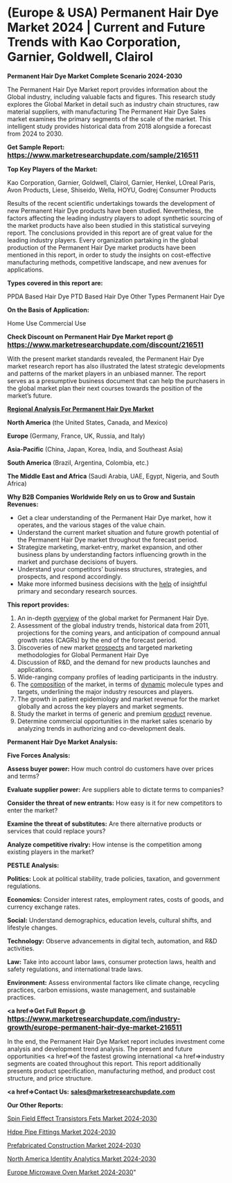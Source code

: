 # (Europe & USA) Permanent Hair Dye Market 2024 | Current and Future Trends with Kao Corporation, Garnier, Goldwell, Clairol

<strong>Permanent Hair Dye Market Complete Scenario 2024-2030</strong>

The Permanent Hair Dye Market report provides information about the Global industry, including valuable facts and figures. This research study explores the Global Market in detail such as industry chain structures, raw material suppliers, with manufacturing The Permanent Hair Dye Sales market examines the primary segments of the scale of the market. This intelligent study provides historical data from 2018 alongside a forecast from 2024 to 2030.

<strong>Get Sample Report: <a href=https://www.marketresearchupdate.com/sample/216511><font size=3 color=#0000ff>https://www.marketresearchupdate.com/sample/216511</font></a></strong>

<strong>Top Key Players of the Market:</strong>

Kao Corporation, Garnier, Goldwell, Clairol, Garnier, Henkel, LOreal Paris, Avon Products, Liese, Shiseido, Wella, HOYU, Godrej Consumer Products

Results of the recent scientific undertakings towards the development of new Permanent Hair Dye products have been studied. Nevertheless, the factors affecting the leading industry players to adopt synthetic sourcing of the market products have also been studied in this statistical surveying report. The conclusions provided in this report are of great value for the leading industry players. Every organization partaking in the global production of the Permanent Hair Dye market products have been mentioned in this report, in order to study the insights on cost-effective manufacturing methods, competitive landscape, and new avenues for applications.

<strong>Types covered in this report are: </strong>

PPDA Based Hair Dye
PTD Based Hair Dye
Other Types Permanent Hair Dye

<strong>On the Basis of Application:</strong>

Home Use
Commercial Use

<strong>Check Discount on Permanent Hair Dye Market report @ <a href=https://www.marketresearchupdate.com/discount/216511><font size=3 color=#0000ff>https://www.marketresearchupdate.com/discount/216511</font></a></strong>

With the present market standards revealed, the Permanent Hair Dye market research report has also illustrated the latest strategic developments and patterns of the market players in an unbiased manner. The report serves as a presumptive business document that can help the purchasers in the global market plan their next courses towards the position of the market’s future.

<strong><u><b>Regional Analysis For Permanent Hair Dye Market</b></u></strong>

<strong><b>North America</b></strong> (the United States, Canada, and Mexico)

<strong><b>Europe </b></strong>(Germany, France, UK, Russia, and Italy)

<strong><b>Asia-Pacific</b></strong> (China, Japan, Korea, India, and Southeast Asia)

<strong><b>South America</b></strong> (Brazil, Argentina, Colombia, etc.)

<strong><b>The Middle East and Africa</b></strong> (Saudi Arabia, UAE, Egypt, Nigeria, and South Africa)

<strong>Why B2B Companies Worldwide Rely on us to Grow and Sustain Revenues:</strong>
<ul>
  <li>Get a clear understanding of the Permanent Hair Dye market, how it operates, and the various stages of the value chain.</li>
  <li>Understand the current market situation and future growth potential of the Permanent Hair Dye market throughout the forecast period.</li>
  <li>Strategize marketing, market-entry, market expansion, and other business plans by understanding factors influencing growth in the market and purchase decisions of buyers.</li>
  <li>Understand your competitors’ business structures, strategies, and prospects, and respond accordingly.</li>
  <li>Make more informed business decisions with the <a href=ASDF991299>help</a> of insightful primary and secondary research sources.</li>
</ul>
<strong>This report provides:</strong>
<ol>
  <li>An in-depth <a href=>overview</a> of the global market for Permanent Hair Dye.</li>
  <li>Assessment of the global industry trends, historical data from 2011, projections for the coming years, and anticipation of compound annual growth rates (CAGRs) by the end of the forecast period.</li>
  <li>Discoveries of new market <a href=>prospects</a> and targeted marketing methodologies for Global Permanent Hair Dye</li>
  <li>Discussion of R&amp;D, and the demand for new products launches and applications.</li>
  <li>Wide-ranging company profiles of leading participants in the industry.</li>
  <li>The <a href=ASDF881288>composition</a> of the market, in terms of <a href=>dynamic</a> molecule types and targets, underlining the major industry resources and players.</li>
  <li>The growth in patient epidemiology and market revenue for the market globally and across the key players and market segments.</li>
  <li>Study the market in terms of generic and premium <a href=>product</a> revenue.</li>
  <li>Determine commercial opportunities in the market sales scenario by analyzing trends in authorizing and co-development deals.</li>
</ol>

<strong>Permanent Hair Dye Market Analysis:</strong>

<strong>Five Forces Analysis:</strong>

<strong>Assess buyer power:</strong> How much control do customers have over prices and terms?

<strong>Evaluate supplier power:</strong> Are suppliers able to dictate terms to companies?

<strong>Consider the threat of new entrants:</strong> How easy is it for new competitors to enter the market?

<strong>Examine the threat of substitutes:</strong> Are there alternative products or services that could replace yours?

<strong>Analyze competitive rivalry:</strong> How intense is the competition among existing players in the market?

<strong>PESTLE Analysis:</strong>

<strong>Politics:</strong> Look at political stability, trade policies, taxation, and government regulations.

<strong>Economics:</strong> Consider interest rates, employment rates, costs of goods, and currency exchange rates.

<strong>Social:</strong> Understand demographics, education levels, cultural shifts, and lifestyle changes.

<strong>Technology:</strong> Observe advancements in digital tech, automation, and R&D activities.

<strong>Law:</strong> Take into account labor laws, consumer protection laws, health and safety regulations, and international trade laws.

<strong>Environment:</strong> Assess environmental factors like climate change, recycling practices, carbon emissions, waste management, and sustainable practices.

<strong><a href=>Get Full Report</a> @ <a href=https://www.marketresearchupdate.com/industry-growth/europe-permanent-hair-dye-market-216511><font size=3 color=#0000ff>https://www.marketresearchupdate.com/industry-growth/europe-permanent-hair-dye-market-216511</font></a></strong>

In the end, the Permanent Hair Dye Market report includes investment come analysis and development trend analysis. The present and future opportunities <a href=>of</a> the fastest growing international <a href=>industry</a> segments are coated throughout this report. This report additionally presents product specification, manufacturing method, and product cost structure, and price structure.

<strong><a href=><strong>Contact Us:</strong></a></strong>
<strong>sales@marketresearchupdate.com</strong>

<strong>Our Other Reports:</strong>

<a href=https://www.linkedin.com/pulse/spin-field-effect-transistors-fets-market-size-1f>Spin Field Effect Transistors Fets Market 2024-2030</a>

<a href=https://www.linkedin.com/pulse/hdpe-pipe-fittings-market-report-2023-top-company>Hdpe Pipe Fittings Market 2024-2030</a>

<a href=https://www.linkedin.com/pulse/prefabricated-construction-market-size-emerging-trends>Prefabricated Construction Market 2024-2030</a>

<a href=https://www.linkedin.com/pulse/north-america-identity-analytics-market-tcx5f/>North America Identity Analytics Market 2024-2030</a>

<a href=https://www.linkedin.com/pulse/europe-microwave-oven-market-research-8htrc/>Europe Microwave Oven Market 2024-2030</a>"
